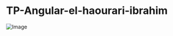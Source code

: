 # TP-Angular-el-haourari-ibrahim
![Image](https://github.com/user-attachments/assets/e2ecf500-83d6-4f4e-8b38-6b223144eca2)

